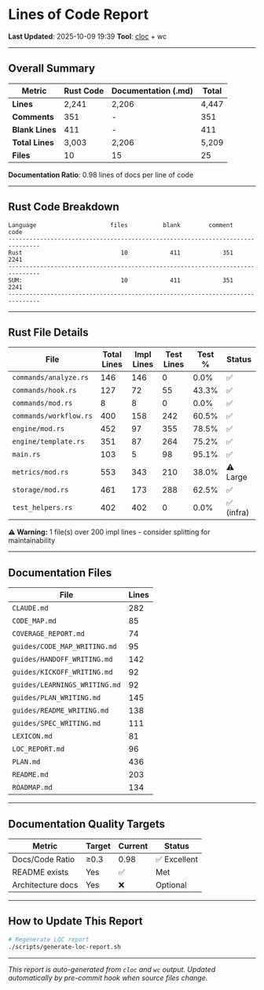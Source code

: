 # Lines of Code Report

**Last Updated**: 2025-10-09 19:39
**Tool**: [cloc](https://github.com/AlDanial/cloc) + wc

---

## Overall Summary

| Metric | Rust Code | Documentation (.md) | Total |
|--------|-----------|---------------------|-------|
| **Lines** | 2,241 | 2,206 | 4,447 |
| **Comments** | 351 | - | 351 |
| **Blank Lines** | 411 | - | 411 |
| **Total Lines** | 3,003 | 2,206 | 5,209 |
| **Files** | 10 | 15 | 25 |

**Documentation Ratio**: 0.98 lines of docs per line of code

---

## Rust Code Breakdown

```
Language                     files          blank        comment           code
-------------------------------------------------------------------------------
Rust                            10            411            351           2241
-------------------------------------------------------------------------------
SUM:                            10            411            351           2241
-------------------------------------------------------------------------------
```

---

## Rust File Details

| File | Total Lines | Impl Lines | Test Lines | Test % | Status |
|------|-------------|------------|------------|--------|--------|
| `commands/analyze.rs` | 146 | 146 | 0 | 0.0% | ✅ |
| `commands/hook.rs` | 127 | 72 | 55 | 43.3% | ✅ |
| `commands/mod.rs` | 8 | 8 | 0 | 0.0% | ✅ |
| `commands/workflow.rs` | 400 | 158 | 242 | 60.5% | ✅ |
| `engine/mod.rs` | 452 | 97 | 355 | 78.5% | ✅ |
| `engine/template.rs` | 351 | 87 | 264 | 75.2% | ✅ |
| `main.rs` | 103 | 5 | 98 | 95.1% | ✅ |
| `metrics/mod.rs` | 553 | 343 | 210 | 38.0% | ⚠️ Large |
| `storage/mod.rs` | 461 | 173 | 288 | 62.5% | ✅ |
| `test_helpers.rs` | 402 | 402 | 0 | 0.0% | ✅ (infra) |

**⚠️ Warning:** 1 file(s) over 200 impl lines - consider splitting for maintainability

---

## Documentation Files

| File | Lines |
|------|-------|
| `CLAUDE.md` | 282 |
| `CODE_MAP.md` | 85 |
| `COVERAGE_REPORT.md` | 74 |
| `guides/CODE_MAP_WRITING.md` | 95 |
| `guides/HANDOFF_WRITING.md` | 142 |
| `guides/KICKOFF_WRITING.md` | 92 |
| `guides/LEARNINGS_WRITING.md` | 92 |
| `guides/PLAN_WRITING.md` | 145 |
| `guides/README_WRITING.md` | 138 |
| `guides/SPEC_WRITING.md` | 111 |
| `LEXICON.md` | 81 |
| `LOC_REPORT.md` | 96 |
| `PLAN.md` | 436 |
| `README.md` | 203 |
| `ROADMAP.md` | 134 |

---

## Documentation Quality Targets

| Metric | Target | Current | Status |
|--------|--------|---------|--------|
| Docs/Code Ratio | ≥0.3 | 0.98 | ✅ Excellent |
| README exists | Yes | ✅ | Met |
| Architecture docs | Yes | ❌ | Optional |

---

## How to Update This Report

```bash
# Regenerate LOC report
./scripts/generate-loc-report.sh
```

---

*This report is auto-generated from `cloc` and `wc` output.*
*Updated automatically by pre-commit hook when source files change.*
